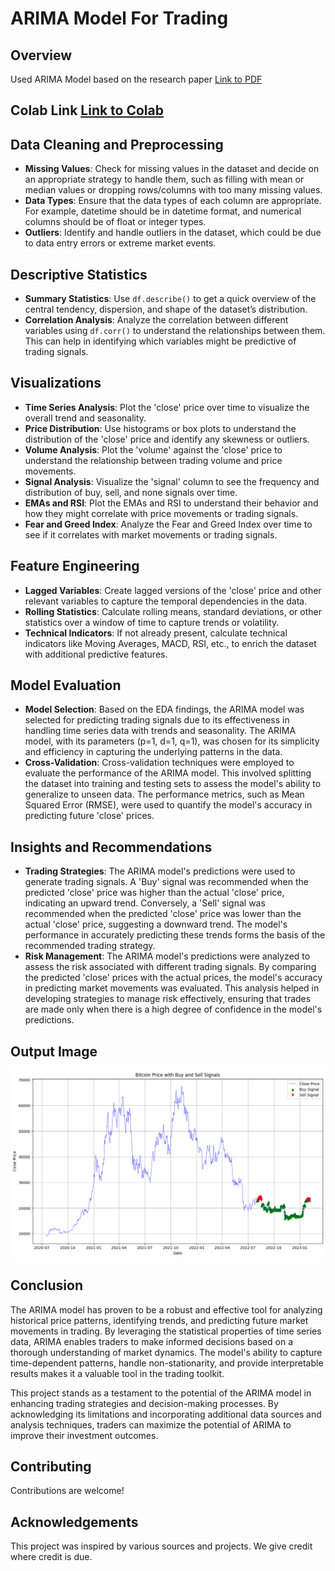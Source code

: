# ARIMA Model For Trading

## Overview

Used ARIMA Model based on the research paper [Link to PDF](https://github.com/HarshRajGithub/ARIMA-Model-For-Trading/blob/main/A%20Quantitative%20Trading%20Strategy%20Based%20on%20A%20Position.pdf)

## Colab Link [Link to Colab](https://colab.research.google.com/drive/17EH1tz9l_zUMV-t2Qyq18zfLgGh2Smcz?usp=sharing)

## Data Cleaning and Preprocessing

- **Missing Values**: Check for missing values in the dataset and decide on an appropriate strategy to handle them, such as filling with mean or median values or dropping rows/columns with too many missing values.
- **Data Types**: Ensure that the data types of each column are appropriate. For example, datetime should be in datetime format, and numerical columns should be of float or integer types.
- **Outliers**: Identify and handle outliers in the dataset, which could be due to data entry errors or extreme market events.

## Descriptive Statistics

- **Summary Statistics**: Use `df.describe()` to get a quick overview of the central tendency, dispersion, and shape of the dataset’s distribution.
- **Correlation Analysis**: Analyze the correlation between different variables using `df.corr()` to understand the relationships between them. This can help in identifying which variables might be predictive of trading signals.

## Visualizations

- **Time Series Analysis**: Plot the 'close' price over time to visualize the overall trend and seasonality.
- **Price Distribution**: Use histograms or box plots to understand the distribution of the 'close' price and identify any skewness or outliers.
- **Volume Analysis**: Plot the 'volume' against the 'close' price to understand the relationship between trading volume and price movements.
- **Signal Analysis**: Visualize the 'signal' column to see the frequency and distribution of buy, sell, and none signals over time.
- **EMAs and RSI**: Plot the EMAs and RSI to understand their behavior and how they might correlate with price movements or trading signals.
- **Fear and Greed Index**: Analyze the Fear and Greed Index over time to see if it correlates with market movements or trading signals.

## Feature Engineering

- **Lagged Variables**: Create lagged versions of the 'close' price and other relevant variables to capture the temporal dependencies in the data.
- **Rolling Statistics**: Calculate rolling means, standard deviations, or other statistics over a window of time to capture trends or volatility.
- **Technical Indicators**: If not already present, calculate technical indicators like Moving Averages, MACD, RSI, etc., to enrich the dataset with additional predictive features.

## Model Evaluation

- **Model Selection**: Based on the EDA findings, the ARIMA model was selected for predicting trading signals due to its effectiveness in handling time series data with trends and seasonality. The ARIMA model, with its parameters (p=1, d=1, q=1), was chosen for its simplicity and efficiency in capturing the underlying patterns in the data.
- **Cross-Validation**: Cross-validation techniques were employed to evaluate the performance of the ARIMA model. This involved splitting the dataset into training and testing sets to assess the model's ability to generalize to unseen data. The performance metrics, such as  Mean Squared Error (RMSE), were used to quantify the model's accuracy in predicting future 'close' prices.

## Insights and Recommendations

- **Trading Strategies**: The ARIMA model's predictions were used to generate trading signals. A 'Buy' signal was recommended when the predicted 'close' price was higher than the actual 'close' price, indicating an upward trend. Conversely, a 'Sell' signal was recommended when the predicted 'close' price was lower than the actual 'close' price, suggesting a downward trend. The model's performance in accurately predicting these trends forms the basis of the recommended trading strategy.
- **Risk Management**: The ARIMA model's predictions were analyzed to assess the risk associated with different trading signals. By comparing the predicted 'close' prices with the actual prices, the model's accuracy in predicting market movements was evaluated. This analysis helped in developing strategies to manage risk effectively, ensuring that trades are made only when there is a high degree of confidence in the model's predictions.

## Output Image
![Output Image](https://github.com/HarshRajGithub/ARIMA-Model-For-Trading/blob/main/Images%20Quant%20Trading%20APP/outputWithBuyandSell.png)

## Conclusion

The ARIMA model has proven to be a robust and effective tool for analyzing historical price patterns, identifying trends, and predicting future market movements in trading. By leveraging the statistical properties of time series data, ARIMA enables traders to make informed decisions based on a thorough understanding of market dynamics. The model's ability to capture time-dependent patterns, handle non-stationarity, and provide interpretable results makes it a valuable tool in the trading toolkit.

This project stands as a testament to the potential of the ARIMA model in enhancing trading strategies and decision-making processes. By acknowledging its limitations and incorporating additional data sources and analysis techniques, traders can maximize the potential of ARIMA to improve their investment outcomes.

## Contributing

Contributions are welcome!

## Acknowledgements

This project was inspired by various sources and projects. We give credit where credit is due.

